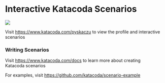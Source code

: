 # Interactive Katacoda Scenarios

[![](http://shields.katacoda.com/katacoda/pyskaczu/count.svg)](https://www.katacoda.com/pyskaczu "Get your profile on Katacoda.com")

Visit https://www.katacoda.com/pyskaczu to view the profile and interactive scenarios

### Writing Scenarios
Visit https://www.katacoda.com/docs to learn more about creating Katacoda scenarios

For examples, visit https://github.com/katacoda/scenario-example

